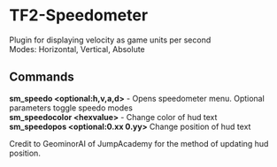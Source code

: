 # TF2-Speedometer

Plugin for displaying velocity as game units per second  
Modes: Horizontal, Vertical, Absolute  

## Commands
**sm_speedo \<optional:h,v,a,d\>** - Opens speedometer menu. Optional parameters toggle speedo modes  
**sm_speedocolor \<hexvalue\>** - Change color of hud text  
**sm_speedopos <optional:0.xx 0.yy>** Change position of hud text

Credit to GeominorAI of JumpAcademy for the method of updating hud position.
